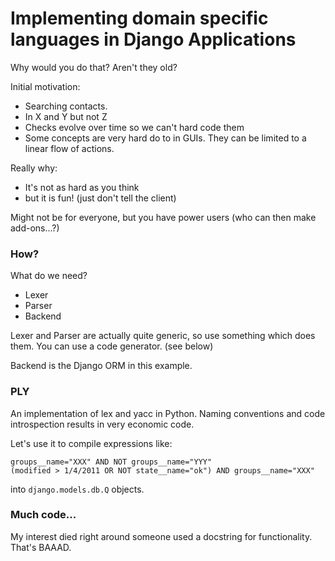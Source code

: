 # Implementing domain specific languages in Django Applications

Why would you do that? Aren't they old?

Initial motivation:

- Searching contacts.
- In X and Y but not Z
- Checks evolve over time so we can't hard code them
- Some concepts are very hard do to in GUIs. They can be limited to a linear
  flow of actions.

Really why:

- It's not as hard as you think
- but it is fun! (just don't tell the client)

Might not be for everyone, but you have power users (who can then make
add-ons...?)

### How?

What do we need?

- Lexer
- Parser
- Backend

Lexer and Parser are actually quite generic, so use something which does them.
You can use a code generator. (see below)

Backend is the Django ORM in this example.

### PLY

An implementation of lex and yacc in Python. Naming conventions and code
introspection results in very economic code.

Let's use it to compile expressions like:

    groups__name="XXX" AND NOT groups__name="YYY"
    (modified > 1/4/2011 OR NOT state__name="ok") AND groups__name="XXX"

into `django.models.db.Q` objects.

### Much code...

My interest died right around someone used a docstring for functionality.
That's BAAAD.

